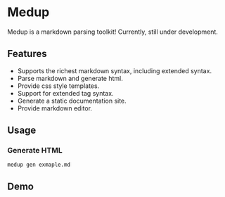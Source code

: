 # Medup
Medup is a markdown parsing toolkit! Currently, still under development.

## Features
* Supports the richest markdown syntax, including extended syntax.
* Parse markdown and generate html.
* Provide css style templates.
* Support for extended tag syntax.
* Generate a static documentation site.
* Provide markdown editor.

## Usage
### Generate HTML
```
medup gen exmaple.md
```

## Demo